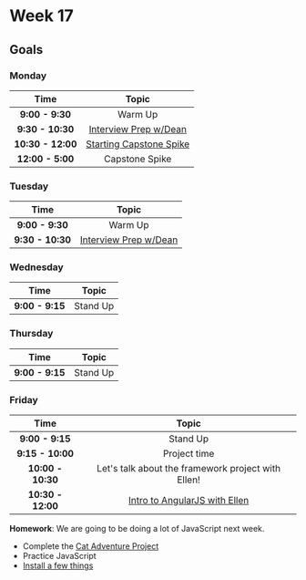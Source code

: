 # Week 17

## Goals

### Monday

| Time              | Topic                                  |
|:-----------------:|:--------------------------------------:|
| **9:00 - 9:30**  | Warm Up                                |
| **9:30 - 10:30** | [Interview Prep w/Dean](interview_practice.md)                  |
| **10:30 - 12:00** | [Starting Capstone Spike](choose-your-project.md)               |
| **12:00 - 5:00** | Capstone Spike                         |

### Tuesday

| Time             | Topic                                  |
|:----------------:|:--------------------------------------:|
| **9:00 - 9:30**  | Warm Up                               |
| **9:30 - 10:30** | [Interview Prep w/Dean](more_interview_practice.md)                |


### Wednesday
| Time              | Topic                               |
|:-----------------:|:-----------------------------------:|
| **9:00 - 9:15**   | Stand Up                            |

### Thursday

| Time             | Topic                               |
|:----------------:|:-----------------------------------:|
| **9:00 - 9:15**  | Stand Up                            |

### Friday

| Time              | Topic                                                      |
|:-----------------:|:----------------------------------------------------------:|
| **9:00 - 9:15**   | Stand Up                                                   |
| **9:15 - 10:00**  | Project time                                               |
| **10:00 - 10:30** | Let's talk about the framework project with Ellen!         |
| **10:30 - 12:00** | [Intro to AngularJS with Ellen](friday/AngularJS-intro.md) |

**Homework**: We are going to be doing a lot of JavaScript next week.
- Complete the [Cat Adventure Project](../week17/cat_adventure_homework.md)
- Practice JavaScript
- [Install a few things](../week17/installfest2.md)
